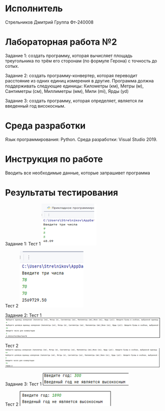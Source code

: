# Исполнитель

Стрельников Дмитрий 
Группа Фт-240008

# Лабораторная работа №2

Задание 1: создать программу, которая вычисляет площадь треугольника по трём его сторонам (по формуле Герона) с точность до сотых.

Задание 2: создать программу-конвертер, которая переводит расстояние из одних единиц измерения в другие. Программа должна поддерживать следующие единицы: Километры (км), Метры (м), Сантиметры (см), Миллиметры (мм), Мили (mi), Ярды (yd)

Задание 3: создать программу, которая определяет, является ли введенный год високосным.

# Среда разработки

Язык программирования: Python.
Среда разработки: Visual Studio 2019.

# Инструкция по работе

Вводить все необходимые данные, которые запрашивет программа

# Результаты тестирования

Задание 1:
Тест 1
![Alt-текст](https://github.com/StrelnikovDA/-.-02/blob/main/image%20(17).png)

Тест 2
![Alt-текст](https://github.com/StrelnikovDA/-.-02/blob/main/image%20(18).png)

Задание 2:
Тест 1
![Alt-текст](https://github.com/StrelnikovDA/-.-02/blob/main/image%20(19).png)

Тест 2
![Alt-текст](https://github.com/StrelnikovDA/-.-02/blob/main/image%20(20).png)

Задание 3:
Тест 1
![Alt-текст](https://github.com/StrelnikovDA/-.-02/blob/main/image%20(21).png)

Тест 2
![Alt-текст](https://github.com/StrelnikovDA/-.-02/blob/main/image%20(22).png)
